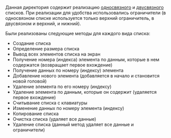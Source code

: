 Данная директория содержит реализацию [односвязного](https://github.com/GermanYakimov/Algorithms-and-Data-Structures/blob/master/linked_lists/singly_list.cpp) и [двусвязного](https://github.com/GermanYakimov/Algorithms-and-Data-Structures/blob/master/linked_lists/doubly_list.cpp) списков. При реализации для 
удобства использовались ограничители (в односвязном списке используется только верхний ограничитель, в двусвязном и верхний, и нижний).

Были реализованы следующие методы для каждого вида списка:
  * Создание списка
  * Определение размера списка
  * Вывод всех элементов списка на экран
  * Получение номера (индекса) элемента по данным, которые в нем содержатся (возвращает первое вхождение)
  * Получение данных по номеру (индексу) элемента
  * Добавление нового элемента (добавляется в начало и становится новой головой)
  * Удаление элемента по его номеру (индексу)
  * Удаление элемента по данным, которые он содержит (удаляется первое вхождение)
  * Считывание списка с клавиатуры
  * Изменение данных по номеру элемента (индексу)
  * Копирование списка
  * Очистка списка (удаляет все данные)
  * Удаление списка (данный метод удаляет все данные и ограничители)
